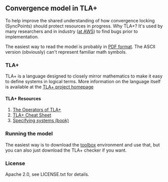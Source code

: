 ## Convergence model in TLA+

To help improve the shared understanding of how convergence locking
(SyncPoints) should protect resources in progress. Why TLA+? It's used by many
researchers and in industry ([at AWS][aws]) to find bugs prior to
implementation.

The easiest way to read the model is probably in [PDF format][pdf]. The ASCII
version (obviously) can't represent familiar math symbols.

### TLA+

TLA+ is a language designed to closely mirror mathematics to make it easy to
define systems in logical terms. More information on the language itself is
available at the [TLA+ project homepage][tla]

#### TLA+ Resources

1. [The Operators of TLA+][operators]
1. [TLA+ Cheat Sheet][cheat]
1. [Specifying systems (book)][specifyingsystems]

### Running the model

The easiest way is to download the [toolbox][toolbox] environment and use that,
but you can also just download the TLA+ checker if you want.

### License

Apache 2.0, see LICENSE.txt for details.


[tla]: http://research.microsoft.com/en-us/um/people/lamport/tla/tla.html
[toolbox]: http://research.microsoft.com/en-us/um/people/lamport/tla/toolbox.html
[operators]: http://www.hpl.hp.com/techreports/Compaq-DEC/SRC-TN-1997-006A.pdf
[cheat]: http://research.microsoft.com/en-us/um/people/lamport/tla/summary.pdf
[aws]: research.microsoft.com/en-us/um/people/lamport/tla/formal-methods-amazon.pdf
[specifyingsystems]: http://research.microsoft.com/en-us/um/people/lamport/tla/book.html
[pdf]: https://github.com/ryansb/heat-tla-model/blob/master/Heat.pdf
